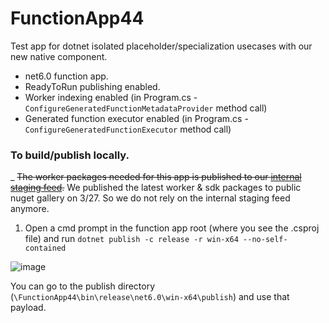 # FunctionApp44
Test app for dotnet isolated placeholder/specialization usecases with our new native component.

 * net6.0 function app.
 * ReadyToRun publishing enabled.
 * Worker indexing enabled (in Program.cs - `ConfigureGeneratedFunctionMetadataProvider` method call)
 * Generated function executor enabled (in Program.cs - `ConfigureGeneratedFunctionExecutor` method call)

### To build/publish locally.

_
~~The worker packages needed for this app is published to our [internal staging feed](https://azfunc.visualstudio.com/Azure%20Functions/_artifacts/feed/AzureFunctionsTempStaging).~~ We published the latest worker & sdk packages to public nuget gallery on 3/27. So we do not rely on the internal staging feed anymore.

1. Open a cmd prompt in the function app root (where you see the .csproj file) and run `dotnet publish -c release -r win-x64 --no-self-contained`

![image](https://user-images.githubusercontent.com/144469/225951033-4a2948c1-ae4e-4949-9d37-36dc9a68e01f.png)


You can go to the publish directory (`\FunctionApp44\bin\release\net6.0\win-x64\publish`) and use that payload.
